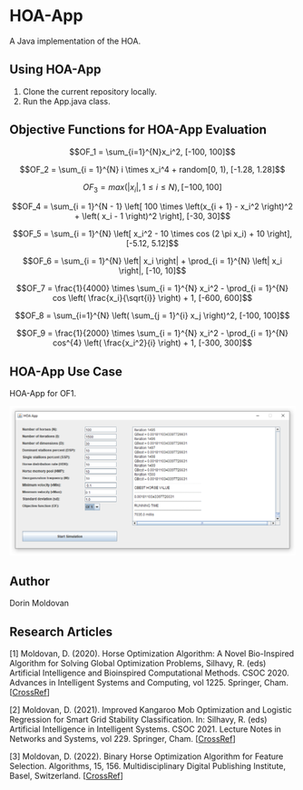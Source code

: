 # HOA-App

A Java implementation of the HOA.

## Using HOA-App

1. Clone the current repository locally.
2. Run the App.java class.

## Objective Functions for HOA-App Evaluation

$$OF_1 = \sum_{i=1}^{N}x_i^2, [-100, 100]$$

$$OF_2 = \sum_{i = 1}^{N} i \times x_i^4 + random[0, 1), [-1.28, 1.28]$$

$$OF_3 = max(\left| x_i\right|, 1 \le i \le N), [-100, 100]$$

$$OF_4 = \sum_{i = 1}^{N - 1} \left[ 100 \times \left(x_{i + 1} - x_i^2 \right)^2 + \left( x_i - 1 \right)^2 \right], [-30, 30]$$

$$OF_5 = \sum_{i = 1}^{N} \left[ x_i^2 - 10 \times cos (2 \pi x_i) + 10 \right], [-5.12, 5.12]$$

$$OF_6 = \sum_{i = 1}^{N} \left| x_i \right| + \prod_{i = 1}^{N} \left| x_i \right|, [-10, 10]$$

$$OF_7 = \frac{1}{4000} \times \sum_{i = 1}^{N} x_i^2 - \prod_{i = 1}^{N} cos \left( \frac{x_i}{\sqrt{i}} \right) + 1, [-600, 600]$$

$$OF_8 = \sum_{i=1}^{N} \left( \sum_{j = 1}^{i} x_j \right)^2, [-100, 100]$$

$$OF_9 = \frac{1}{2000} \times \sum_{i = 1}^{N} x_i^2 - \prod_{i = 1}^{N} cos^{4} \left( \frac{x_i^2}{i} \right) + 1, [-300, 300]$$

## HOA-App Use Case

HOA-App for OF1.

![HOA-App Snapshot](hoa_app_snapshot.PNG?raw=true "Title")

## Author

Dorin Moldovan

## Research Articles

[1] Moldovan, D. (2020). Horse Optimization Algorithm: A Novel Bio-Inspired Algorithm for Solving Global Optimization Problems, Silhavy, R. (eds) Artificial Intelligence and Bioinspired Computational Methods. CSOC 2020. Advances in Intelligent Systems and Computing, vol 1225. Springer, Cham. [[CrossRef](https://link.springer.com/chapter/10.1007/978-3-030-51971-1_16)]

[2] Moldovan, D. (2021). Improved Kangaroo Mob Optimization and Logistic Regression for Smart Grid Stability Classification. In: Silhavy, R. (eds) Artificial Intelligence in Intelligent Systems. CSOC 2021. Lecture Notes in Networks and Systems, vol 229. Springer, Cham. [[CrossRef](https://link.springer.com/chapter/10.1007/978-3-030-77445-5_44)]

[3] Moldovan, D. (2022). Binary Horse Optimization Algorithm for Feature Selection. Algorithms, 15, 156. Multidisciplinary Digital Publishing Institute, Basel, Switzerland. [[CrossRef](https://www.mdpi.com/1999-4893/15/5/156)]